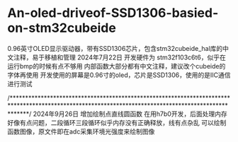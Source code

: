 # An-oled-driveof-SSD1306-basied-on-stm32cubeide
0.96英寸OLED显示驱动器，带有SSD1306芯片，包含stm32cubeide_hal库的中文注释，易于移植和管理
2024年7月22日
开发硬件为 stm32f103c6t6，似乎在运行bmp的时候有点不够用
内部函数大部分都有中文注释，建议改个cubeide的字体再使用
开发使用的屏幕是0.96寸的oled，芯片是SSD1306，使用的是IIC通信进行测试

/*****************************************************************************************************************************************************/
2024年9月26日
增加绘制点直线圆函数
在用h7b0开发，后面处理内存好像有点问题，二段循环三段循环似乎内存没有正确释放，线有点杂乱
可以绘制函数图像，原文件即在adc采集环境光强度来绘制图像
